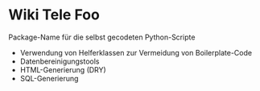 # Wiki Tele Foo

Package-Name für die selbst gecodeten Python-Scripte

- Verwendung von Helferklassen zur Vermeidung von Boilerplate-Code
- Datenbereinigungstools
- HTML-Generierung (DRY)
- SQL-Generierung
